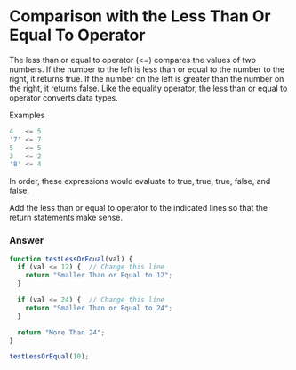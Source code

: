 # Comparison with the Less Than Or Equal To Operator

The less than or equal to operator (<=) compares the values of two numbers. If the number to the left is less than or equal to the number to the right, it returns true. If the number on the left is greater than the number on the right, it returns false. Like the equality operator, the less than or equal to operator converts data types.

Examples

```js
4   <= 5
'7' <= 7
5   <= 5
3   <= 2
'8' <= 4
```

In order, these expressions would evaluate to true, true, true, false, and false.

Add the less than or equal to operator to the indicated lines so that the return statements make sense.




### Answer

```js
function testLessOrEqual(val) {
  if (val <= 12) {  // Change this line
    return "Smaller Than or Equal to 12";
  }

  if (val <= 24) {  // Change this line
    return "Smaller Than or Equal to 24";
  }

  return "More Than 24";
}

testLessOrEqual(10);
```
